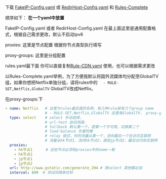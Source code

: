 下载 [FakeIP-Config.yaml](https://github.com/zzcabc/Rules/tree/main/FakeIP-Config.yaml) 或 [RedirHost-Config.yaml](https://github.com/zzcabc/Rules/tree/main/RedirHost-Config.yaml) 和 [Rules-Complete](https://github.com/zzcabc/Rules/tree/main/Rules-Complete)

顺序如下： **在一个yaml中放置**

FakeIP-Config.yaml 或者 RedirHost-Config.yaml 在最上面这里是通用配置格式，根据自己需求更改，默认不启动ipv6

proxies:    这里是节点配置 根据你节点类型执行填写

proxy-groups:    这里是分组配置

rules.yaml最下面 你可以直接复制[Rule-CDN.yaml](https://github.com/zzcabc/Rules/blob/main/Rules-Complete/Rule%20CDN.yaml) 使用，也可以根据需求更改


以Rules-Complete.yaml举例，为了方便我默认将国外流媒体均分配至GlobalTV组，如果你想把Netflix单独分组，请将rules中的 `  - RULE-SET,Netflix,GlobalTV` GlobalTV改成Netflix。

在proxy-groups:下
```yaml
- name: Netflix   # 这里为rules最后面的名称，有几种rule就有几个group name
                  # - RULE-SET,Netflix,GlobalTV 这里有GlobalTV， proxy-groups就要有GlobalTV 
  type: select    # select 手动选择，
                  # url-test 自动测速，
                  # fallback 默认第一个，若第一个不可用，切换第二个
                  # load-balance 负载均衡
                  # relay 链式，你的流量从第一个，流向最后一个在访问互联网
                  # 流量从hk节点1，流向hk节点2，直到jp节点2，最后访问到互联网
  proxies: 
    - hk节点1      # 这些节点必须和proxies中的name一致
    - hk节点2
    - jp节点1
    - jp节点2
  url: http://www.gstatic.com/generate_204 # 除select 其他都必加
  interval: 600  # 测试间隔单位秒
```
